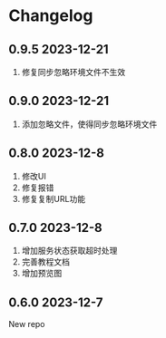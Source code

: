 # Changelog

## 0.9.5 2023-12-21

1. 修复同步忽略环境文件不生效

## 0.9.0 2023-12-21

1. 添加忽略文件，使得同步忽略环境文件

## 0.8.0 2023-12-8

1. 修改UI
2. 修复报错
3. 修复复制URL功能

## 0.7.0 2023-12-8

1. 增加服务状态获取超时处理
2. 完善教程文档
3. 增加预览图

## 0.6.0 2023-12-7

New repo